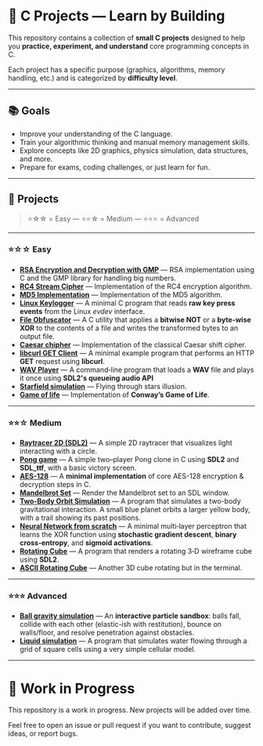# 🧠 C Projects — Learn by Building

This repository contains a collection of **small C projects** designed to help you **practice, experiment, and understand** core programming concepts in C.

Each project has a specific purpose (graphics, algorithms, memory handling, etc.) and is categorized by **difficulty level**.

---

## 📚 Goals

- Improve your understanding of the C language.
- Train your algorithmic thinking and manual memory management skills.
- Explore concepts like 2D graphics, physics simulation, data structures, and more.
- Prepare for exams, coding challenges, or just learn for fun.

---

## 🔗 Projects

> ⭐☆☆ = Easy — ⭐⭐☆ = Medium — ⭐⭐⭐ = Advanced

---

### ⭐☆☆ Easy

- **[RSA Encryption and Decryption with GMP](./rsa/)** — RSA implementation using C and the GMP library for handling big numbers.
- **[RC4 Stream Cipher](./rc4/)** — Implementation of the RC4 encryption algorithm.
- **[MD5 Implementation](./md5/)** — Implementation of the MD5 algorithm.
- **[Linux Keylogger](./linux_keylogger/)** — A minimal C program that reads **raw key press events** from the Linux *evdev* interface.
- **[File Obfuscator](./file_obfuscator/)** — A C utility that applies a **bitwise NOT** or a **byte-wise XOR** to the contents of a file and writes the transformed bytes to an output file.
- **[Caesar chipher](./caesar%20chiper/)** — Implementation of the classical Caesar shift cipher.
- **[libcurl GET Client](./curl/)** — A minimal example program that performs an HTTP **GET** request using **libcurl**.
- **[WAV Player](./audio/)** — A command‑line program that loads a **WAV** file and plays it once using **SDL2's queueing audio API**
- **[Starfield simulation](./starfield/)** — Flying through stars illusion.
- **[Game of life](./game_of_life/)** — Implementation of **Conway’s Game of Life**.

---

### ⭐⭐☆ Medium

- **[Raytracer 2D (SDL2)](./raytracing/)** — A simple 2D raytracer that visualizes light interacting with a circle.
- **[Pong game](./pong_game/)** — A simple two–player Pong clone in C using **SDL2** and **SDL\_ttf**, with a basic victory screen. 
- **[AES-128](./aes/)** — A **minimal implementation** of core AES-128 encryption & decryption steps in C.
- **[Mandelbrot Set](./mandelbrot_set/)** — Render the Mandelbrot set to an SDL window.
- **[Two-Body Orbit Simulation](./orbiting_planets/)** — A program that simulates a two-body gravitational interaction. A small blue planet orbits a larger yellow body, with a trail showing its past positions.
- **[Neural Network from scratch](./neural_network/)** — A minimal multi‑layer perceptron that learns the XOR function using **stochastic gradient descent**, **binary cross‑entropy**, and **sigmoid activations**.
- **[Rotating Cube](./cube/)** — A program that renders a rotating 3‑D wireframe cube using **SDL2**.
- **[ASCII Rotating Cube](./terminal_cube/)** — Another 3D cube rotating but in the terminal.

---

### ⭐⭐⭐ Advanced

- **[Ball gravity simulation](./ball_gravity_simulation/)** — An **interactive particle sandbox**: balls fall, collide with each other (elastic-ish with restitution), bounce on walls/floor, and resolve penetration against obstacles.
- **[Liquid simulation](./liquid%20simulation/)** — A program that simulates water flowing through a grid of square cells using a very simple cellular model.
---

# 🚧 Work in Progress

This repository is a work in progress. New projects will be added over time.

Feel free to open an issue or pull request if you want to contribute, suggest ideas, or report bugs.
